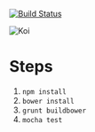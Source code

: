 [![Build Status](https://travis-ci.org/phillfarrugia/koi.svg?branch=master)](https://travis-ci.org/phillfarrugia/koi)

![Koi](http://img0.etsystatic.com/000/0/5151863/il_fullxfull.273440846.jpg)

# Steps
1. `npm install`
2. `bower install`
3. `grunt buildbower`
4. `mocha test`